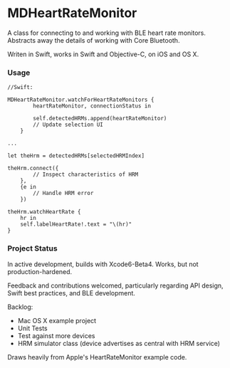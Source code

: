 # MDHeartRateMonitor
A class for connecting to and working with BLE heart rate monitors.  Abstracts away the details of working with Core Bluetooth. 

Writen in Swift, works in Swift and Objective-C, on iOS and OS X.

### Usage
	//Swift:
	
	MDHeartRateMonitor.watchForHeartRateMonitors {
            heartRateMonitor, connectionStatus in
            
            self.detectedHRMs.append(heartRateMonitor)
            // Update selection UI
        }
        
    ...
    
    let theHrm = detectedHRMs[selectedHRMIndex]
        
    theHrm.connect({
            // Inspect characteristics of HRM
        },
        {e in
            // Handle HRM error
        })
        
    theHrm.watchHeartRate {
        hr in
        self.labelHeartRate!.text = "\(hr)"
    }

### Project Status
In active development, builds with Xcode6-Beta4. Works, but not production-hardened.

Feedback and contributions welcomed, particularly regarding API design, Swift best practices, and BLE development.

Backlog:

* Mac OS X example project
* Unit Tests
* Test against more devices
* HRM simulator class (device advertises as central with HRM service)

Draws heavily from Apple's HeartRateMonitor example code.